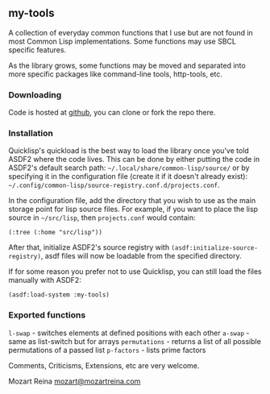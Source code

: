 ## my-tools

A collection of everyday common functions that I use but are not found in most Common Lisp implementations. Some functions may use SBCL specific features.

As the library grows, some functions may be moved and separated into more specific packages like command-line tools, http-tools, etc.

### Downloading

Code is hosted at [github](https://github.com/paradigmshift/my-tools), you can clone or fork the repo there.

### Installation

Quicklisp's quickload is the best way to load the library once you've told ASDF2 where the code lives. This can be done by either putting the code in ASDF2's default search path: `~/.local/share/common-lisp/source/` or by specifying it in the configuration file (create it if it doesn't already exist): `~/.config/common-lisp/source-registry.conf.d/projects.conf`.

In the configuration file, add the directory that you wish to use as the main storage point for lisp source files. For example, if you want to place the lisp source in `~/src/lisp`, then `projects.conf` would contain:

    (:tree (:home "src/lisp"))

After that, initialize ASDF2's source registry with `(asdf:initialize-source-registry)`, asdf files will now be loadable from the specified directory.

If for some reason you prefer not to use Quicklisp, you can still load the files manually with ASDF2:

    (asdf:load-system :my-tools)

### Exported functions

`l-swap` - switches elements at defined positions with each other
`a-swap` - same as list-switch but for arrays
`permutations` - returns a list of all possible permutations of a passed list
`p-factors` - lists prime factors

Comments, Criticisms, Extensions, etc are very welcome.

Mozart Reina
mozart@mozartreina.com
